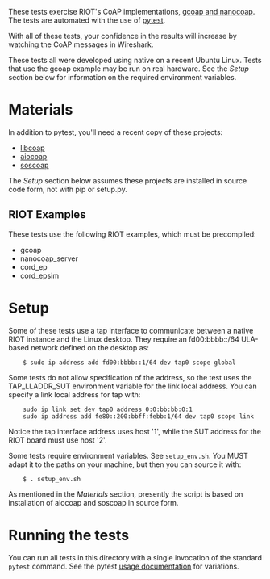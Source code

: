 These tests exercise RIOT's CoAP implementations, [gcoap and nanocoap](https://github.com/RIOT-OS/RIOT/wiki/CoAP-Home). The tests are automated with the use of [pytest](https://pytest.org/).

With all of these tests, your confidence in the results will increase by watching the CoAP messages in Wireshark.

These tests all were developed using native on a recent Ubuntu Linux. Tests that use the gcoap example may be run on real hardware. See the _Setup_ section below for information on the required environment variables.

Materials
=========

In addition to pytest, you'll need a recent copy of these projects:

* [libcoap](https://github.com/obgm/libcoap)
* [aiocoap](https://github.com/chrysn/aiocoap)
* [soscoap](https://github.com/kb2ma/soscoap)

The _Setup_ section below assumes these projects are installed in source code form, not with pip or setup.py.

RIOT Examples
-------------
These tests use the following RIOT examples, which must be precompiled:

* gcoap
* nanocoap_server
* cord_ep
* cord_epsim

Setup
=====

Some of these tests use a tap interface to communicate between a native RIOT instance and the Linux desktop. They require an fd00:bbbb::/64 ULA-based network defined on the desktop as:
```
    $ sudo ip address add fd00:bbbb::1/64 dev tap0 scope global
```

Some tests do not allow specification of the address, so the test uses the TAP_LLADDR_SUT environment variable for the link local address. You can specify a link local address for tap with:
```
    sudo ip link set dev tap0 address 0:0:bb:bb:0:1
    sudo ip address add fe80::200:bbff:febb:1/64 dev tap0 scope link
```
Notice the tap interface address uses host '1', while the SUT address for the RIOT board must use host '2'.

Some tests require environment variables. See `setup_env.sh`. You MUST adapt it to the paths on your machine, but then you can source it with:
```
    $ . setup_env.sh
```
As mentioned in the _Materials_ section, presently the script is based on installation of aiocoap and soscoap in source form.

Running the tests
=================
You can run all tests in this directory with a single invocation of the standard `pytest` command. See the pytest [usage documentation](https://docs.pytest.org/en/latest/usage.html) for variations.
